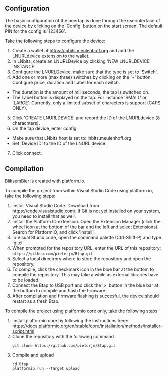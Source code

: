 
## Configuration 

The basic configuration of the beertap is done through the userinterface of the device by clicking on the 'Config' button on the start screen. The default PIN for the config is '123456'.


Take the following steps to configure the device:

1. Create a wallet at https://lnbits.meulenhoff.org and add the LNURLdevice extension to the wallet.
2. In LNbits, create an LNURLDevice by clicking 'NEW LNURLDEVICE INSTANCE'. 
3. Configure the LNURLDevice, make sure that the type is set to 'Switch'.
4. Add one or more (max three) switches by clicking on the '+' button. Configure price, duration and Label for each switch. 
  * The duration is the amount of milliseconds, the tap is switched on.
  * The Label button is displayed on the tap. For instance 'SMALL' or 'LARGE'. Currently, only a limited subset of characters is support (CAPS ONLY).
5. Click 'CREATE LNURLDEVICE' and record the ID of the LNURLdevice (8 charachters).
6. On the tap device, enter config. 
  - Make sure that LNbits host is set to: lnbits.meulenhoff.org
  - Set 'Device ID' to the ID of the LNURL device. 
7. Click connect. 
  
## Compilation

BliksemBier is created with platform.io. 

To compile the project from within Visual Studio Code using platform.io, take the following steps:

  1. Install Visual Studio Code. Download from https://code.visualstudio.com/. If Git is not yet installed on your system, you need to install that as well.
  2. Install the Platform IO extension. Open the Extension Manager (click the wheel icon at the bottom of the bar and the left and select Extensions). Search for PlatformIO, and click 'Install'.
  3. In Visual Studio code, open the command palette (Ctrl-Shift-P) and type 'gitcl'.
  4. When prompted for the repository URL, enter the URL of this repository: `https://github.com/pieterjm/Btap.git`
  5. Select a local directrory where to store the repository and open the repository.
  6. To compile, click the checkmark icon in the blue bar at the bottom to compile the repository. This may take a while as external libraries have to be loaded.
  7. Connect the Btap to USB port and click the '>' button in the blue bar at the bottom to compile and flash the firmware.
  8. After compilation and firmware flashing is succesful, the device should restart as a fresh Btap.
  
To compile the project using platformio core only, take the following steps

  1. Install platformio core by following the instructions here: https://docs.platformio.org/en/stable/core/installation/methods/installer-script.html
  2. Clone the repository with the following command
     ```
     git clone https://github.com/pieterjm/Btap.git
     ```
  3. Compile and upload
     ```
     cd Btap
     platformio run --target upload
     ```

